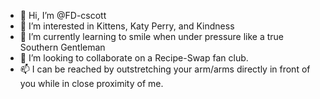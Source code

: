 - 👋 Hi, I’m @FD-cscott
- 👀 I’m interested in Kittens, Katy Perry, and Kindness
- 🌱 I’m currently learning to smile when under pressure like a true Southern Gentleman
- 💞️ I’m looking to collaborate on a Recipe-Swap fan club.
- 📫 I can be reached by outstretching your arm/arms directly in front of you while in close proximity of me. 

<!---
FD-cscott/FD-cscott is a ✨ special ✨ repository because its `README.md` (this file) appears on your GitHub profile.
You can click the Preview link to take a look at your changes.
--->
